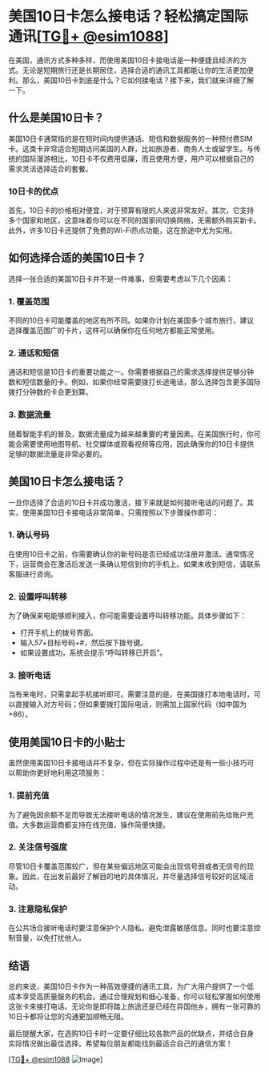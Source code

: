 # 美国10日卡怎么接电话？轻松搞定国际通讯[[TG💪+ @esim1088](https://t.me/s/esim1088)]

在美国，通讯方式多种多样，而使用美国10日卡接电话是一种便捷且经济的方式。无论是短期旅行还是长期居住，选择合适的通讯工具都能让你的生活更加便利。那么，美国10日卡到底是什么？它如何接电话？接下来，我们就来详细了解一下。

## 什么是美国10日卡？

美国10日卡通常指的是在短时间内提供通话、短信和数据服务的一种预付费SIM卡。这类卡非常适合短期访问美国的人群，比如旅游者、商务人士或留学生。与传统的国际漫游相比，10日卡不仅费用低廉，而且使用方便，用户可以根据自己的需求灵活选择适合的套餐。

### 10日卡的优点

首先，10日卡的价格相对便宜，对于预算有限的人来说非常友好。其次，它支持多个国家和地区，这意味着你可以在不同的国家间切换网络，无需额外购买新卡。此外，许多10日卡还提供了免费的Wi-Fi热点功能，这在旅途中尤为实用。

## 如何选择合适的美国10日卡？

选择一张合适的美国10日卡并不是一件难事，但需要考虑以下几个因素：

### 1. 覆盖范围

不同的10日卡可能覆盖的地区有所不同。如果你计划在美国多个城市旅行，建议选择覆盖范围广的卡片，这样可以确保你在任何地方都能正常使用。

### 2. 通话和短信

通话和短信是10日卡的重要功能之一。你需要根据自己的需求选择提供足够分钟数和短信数量的卡。例如，如果你经常需要拨打长途电话，那么选择包含更多国际拨打分钟数的卡会更划算。

### 3. 数据流量

随着智能手机的普及，数据流量成为越来越重要的考量因素。在美国旅行时，你可能会需要使用地图导航、社交媒体或观看视频等应用，因此确保你的10日卡提供足够的数据流量是非常必要的。

## 美国10日卡怎么接电话？

一旦你选择了合适的10日卡并成功激活，接下来就是如何接听电话的问题了。其实，使用美国10日卡接电话非常简单，只需按照以下步骤操作即可：

### 1. 确认号码

在使用10日卡之前，你需要确认你的新号码是否已经成功注册并激活。通常情况下，运营商会在激活后发送一条确认短信到你的手机上。如果未收到短信，请联系客服进行咨询。

### 2. 设置呼叫转移

为了确保来电能够顺利接入，你可能需要设置呼叫转移功能。具体步骤如下：
- 打开手机上的拨号界面。
- 输入*57*+目标号码+#，然后按下拨号键。
- 如果设置成功，系统会提示“呼叫转移已开启”。

### 3. 接听电话

当有来电时，只需拿起手机接听即可。需要注意的是，在美国拨打本地电话时，可以直接输入对方号码；但如果要拨打国际电话，则需加上国家代码（如中国为+86）。

## 使用美国10日卡的小贴士

虽然使用美国10日卡接电话并不复杂，但在实际操作过程中还是有一些小技巧可以帮助你更好地利用这项服务：

### 1. 提前充值

为了避免因余额不足而导致无法接听电话的情况发生，建议在使用前先给账户充值。大多数运营商都支持在线充值，操作简便快捷。

### 2. 关注信号强度

尽管10日卡覆盖范围较广，但在某些偏远地区可能会出现信号弱或者无信号的现象。因此，在出发前最好了解目的地的具体情况，并尽量选择信号较好的区域活动。

### 3. 注意隐私保护

在公共场合接听电话时要注意保护个人隐私，避免泄露敏感信息。同时也要注意控制音量，以免打扰他人。

## 结语

总的来说，美国10日卡作为一种高效便捷的通讯工具，为广大用户提供了一个低成本享受高质量服务的机会。通过合理规划和细心准备，你可以轻松掌握如何使用这张卡来接打电话。无论你是即将踏上旅途还是已经在异国他乡，拥有一张可靠的10日卡都将让您的沟通更加顺畅无阻。

最后提醒大家，在选购10日卡时一定要仔细比较各款产品的优缺点，并结合自身实际情况做出最佳选择。希望每位朋友都能找到最适合自己的通信方案！

[[TG💪+ @esim1088](https://t.me/s/esim1088) ![Image](https://i.postimg.cc/4NQfJmqS/Snipaste-2025-05-13-00-14-12.png)]
